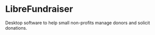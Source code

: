 LibreFundraiser
==
Desktop software to help small non-profits manage donors and solicit donations. 
